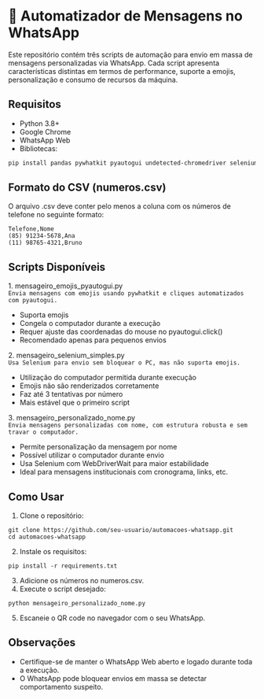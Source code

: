# 🤖 Automatizador de Mensagens no WhatsApp

Este repositório contém três scripts de automação para envio em massa de mensagens personalizadas via WhatsApp. Cada script apresenta características distintas em termos de performance, suporte a emojis, personalização e consumo de recursos da máquina.

## Requisitos

- Python 3.8+
- Google Chrome
- WhatsApp Web
- Bibliotecas:

```bash
pip install pandas pywhatkit pyautogui undetected-chromedriver selenium
```

## Formato do CSV (numeros.csv)
O arquivo .csv deve conter pelo menos a coluna com os números de telefone no seguinte formato:

```
Telefone,Nome
(85) 91234-5678,Ana
(11) 98765-4321,Bruno
```

## Scripts Disponíveis
1️. mensageiro_emojis_pyautogui.py <br/>
```Envia mensagens com emojis usando pywhatkit e cliques automatizados com pyautogui.```

- Suporta emojis
- Congela o computador durante a execução
- Requer ajuste das coordenadas do mouse no pyautogui.click()
- Recomendado apenas para pequenos envios

2️. mensageiro_selenium_simples.py <br/>
```Usa Selenium para envio sem bloquear o PC, mas não suporta emojis.```

- Utilização do computador permitida durante execução
- Emojis não são renderizados corretamente
- Faz até 3 tentativas por número
- Mais estável que o primeiro script

3️. mensageiro_personalizado_nome.py <br/>
```Envia mensagens personalizadas com nome, com estrutura robusta e sem travar o computador.```

- Permite personalização da mensagem por nome
- Possível utilizar o computador durante envio
- Usa Selenium com WebDriverWait para maior estabilidade
- Ideal para mensagens institucionais com cronograma, links, etc.

##  Como Usar
1. Clone o repositório:

```
git clone https://github.com/seu-usuario/automacoes-whatsapp.git
cd automacoes-whatsapp
```

2. Instale os requisitos:

```
pip install -r requirements.txt
```

3. Adicione os números no numeros.csv.
4. Execute o script desejado:

```
python mensageiro_personalizado_nome.py
```
5. Escaneie o QR code no navegador com o seu WhatsApp.

## Observações <br/>

- Certifique-se de manter o WhatsApp Web aberto e logado durante toda a execução.
- O WhatsApp pode bloquear envios em massa se detectar comportamento suspeito.
